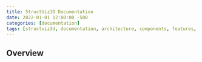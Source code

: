 ```yaml
---
title: StructViz3D Documentation
date: 2022-01-01 12:00:00 -500
categories: [documentation]
tags: [structviz3d, documentation, architecture, components, features, implementation]
---
```


## Overview
